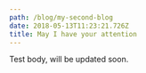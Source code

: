```yaml
---
path: /blog/my-second-blog
date: 2018-05-13T11:23:21.726Z
title: May I have your attention
---
```

Test body, will be updated soon.
